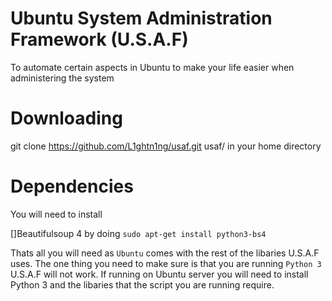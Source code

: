 # Ubuntu System Administration Framework (U.S.A.F)

To automate certain aspects in Ubuntu to make your life easier when administering the system


# Downloading

git clone https://github.com/L1ghtn1ng/usaf.git  usaf/ in your home directory


# Dependencies

You will need to install 

[]Beautifulsoup 4 by doing ```sudo apt-get install python3-bs4```

Thats all you will need as ```Ubuntu``` comes with the rest of the libaries U.S.A.F uses. The one thing you need to make sure
is that you are running ```Python 3``` U.S.A.F will not work. If running on Ubuntu server you will need to install
Python 3 and the libaries that the script you are running require. 
